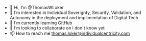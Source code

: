 - 👋 Hi, I’m @ThomasWLoker
- 👀 I’m interested in Individual Soverignty, Security, Validation, and Autonomy in the deployment and implimentation of Digital Tech
- 🌱 I’m currently learning GitHub
- 💞️ I’m looking to collaborate on I don't know yet
- 📫 How to reach me thomas.loker@individualcentricity.com

<!---
ThomasWLoker/ThomasWLoker is a ✨ special ✨ repository because its `README.md` (this file) appears on your GitHub profile.
You can click the Preview link to take a look at your changes.
--->
